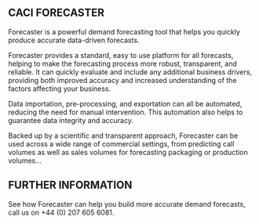 
## CACI FORECASTER

Forecaster is a powerful demand forecasting tool that helps you quickly produce accurate data-driven forecasts.

Forecaster provides a standard, easy to use platform for all forecasts, helping to make the forecasting process more robust, transparent, and reliable. It can quickly evaluate and include any additional business drivers, providing both improved accuracy and increased understanding of the factors affecting your business.

Data importation, pre-processing, and exportation can all be automated, reducing the need for manual intervention. This automation also helps to guarantee data integrity and accuracy.

Backed up by a scientific and transparent approach, Forecaster can be used across a wide range of commercial settings, from predicting call volumes as well as sales volumes for forecasting packaging or production volumes...

## FURTHER INFORMATION

See how Forecaster can help you build more accurate demand forecasts, call us on +44 (0) 207 605 6081.

